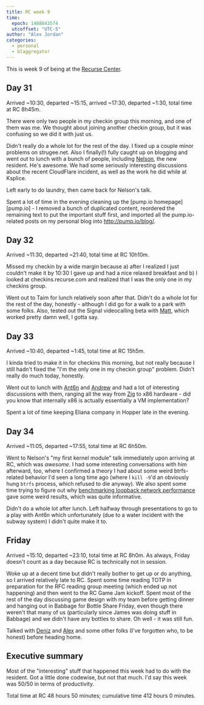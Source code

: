 ```yaml
---
title: RC week 9
time:
  epoch: 1488843574
  utcoffset: "UTC-5"
author: "Alex Jordan"
categories:
  - personal
  - blaggregator
---
```


This is week 9 of being at the [Recurse Center][].

<script async defer src="https://www.recurse-scout.com/loader.js?t=3d49e64361d4b897ffd2fd56dcd93ca4"></script>

## Day 31

Arrived ~10:30, departed ~15:15, arrived ~17:30, departed ~1:30, total time at RC 8h45m.

There were only two people in my checkin group this morning, and one of them was me. We thought about joining another checkin group, but it was confusing so we did it with just us.

Didn't really do a whole lot for the rest of the day. I fixed up a couple minor problems on strugee.net. Also I finally(!) fully caught up on blogging and went out to lunch with a bunch of people, including [Nelson][], the new resident. He's awesome. We had some seriously interesting discussions about the recent CloudFlare incident, as well as the work he did while at Ksplice.

Left early to do laundry, then came back for Nelson's talk.

Spent a lot of time in the evening cleaning up the [pump.io homepage][pump.io] - I removed a bunch of duplicated content, reordered the remaining text to put the important stuff first, and imported all the pump.io-related posts on my personal blog into http://pump.io/blog/.

## Day 32

Arrived ~11:30, departed ~21:40, total time at RC 10h10m.

Missed my checkin by a wide margin because a) after I realized I just couldn't make it by 10:30 I gave up and had a nice relaxed breakfast and b) I looked at checkins.recurse.com and realized that I was the only one in my checkins group.

Went out to Taim for lunch relatively soon after that. Didn't do a whole lot for the rest of the day, honestly - although I did go for a walk to a park with some folks. Also, tested out the Signal videocalling beta with [Matt][], which worked pretty damn well, I gotta say.

## Day 33

Arrived ~10:40, departed ~1:45, total time at RC 15h5m.

I kinda tried to make it in for checkins this morning, but not really because I still hadn't fixed the "I'm the only one in my checkin group" problem. Didn't really do much today, honestly.

Went out to lunch with [Ant6n][] and [Andrew][] and had a lot of interesting discussions with them, ranging all the way from [Zig][] to x86 hardware - did you know that internally x86 is actually essentially a VM implementation?

Spent a lot of time keeping Eliana company in Hopper late in the evening.

## Day 34

Arrived ~11:05, departed ~17:55, total time at RC 6h50m.

Went to Nelson's "my first kernel module" talk immediately upon arriving at RC, which was _awesome_. I had some interesting conversations with him afterward, too, where I confirmed a theory I had about some weird btrfs-related behavior I'd seen a long time ago (where I `kill -9`'d an obviously hung `btrfs` process, which refused to die anyway). We also spent some time trying to figure out why [benchmarking loopback network performance][loopback] gave some weird results, which was quite informative.

Didn't do a whole lot after lunch. Left halfway through presentations to go to a play with Ant6n which unfortunately (due to a water incident with the subway system) I didn't quite make it to.

## Friday

Arrived ~15:10, departed ~23:10, total time at RC 8h0m. As always, Friday doesn't count as a day because RC is technically not in session.

Woke up at a decent time but didn't really bother to get up or do anything, so I arrived relatively late to RC. Spent some time reading TOTP in preparation for the RFC reading group meeting (which ended up not happening) and then went to the RC Game Jam kickoff. Spent most of the rest of the day discussing game design with my team before getting dinner and hanging out in Babbage for Bottle Share Friday, even though there weren't that many of us (particularly since James was doing stuff in Babbage) and we didn't have any bottles to share. Oh well - it was still fun.

Talked with [Deniz][] and [Alex][] and some other folks (I've forgotten who, to be honest) before heading home.

## Executive summary

Most of the "interesting" stuff that happened this week had to do with the resident. Got a little done codewise, but not that much. I'd say this week was 50/50 in terms of productivity.

Total time at RC 48 hours 50 minutes; cumulative time 412 hours 0 minutes.

 [Recurse Center]: https://recurse.com
 [Nelson]: https://www.recurse.com/residents#Nelson-Elhage
 [Matt]: https://matthewkelsey.com/
 [Ant6n]: https://github.com/ant6n
 [Andrew]: https://github.com/andrewrk
 [Zig]: http://ziglang.org/
 [loopback]: http://unix.stackexchange.com/q/345285/29146
 [Deniz]: https://github.com/ebb-tide
 [Alex]: http://www.aberke.com/
